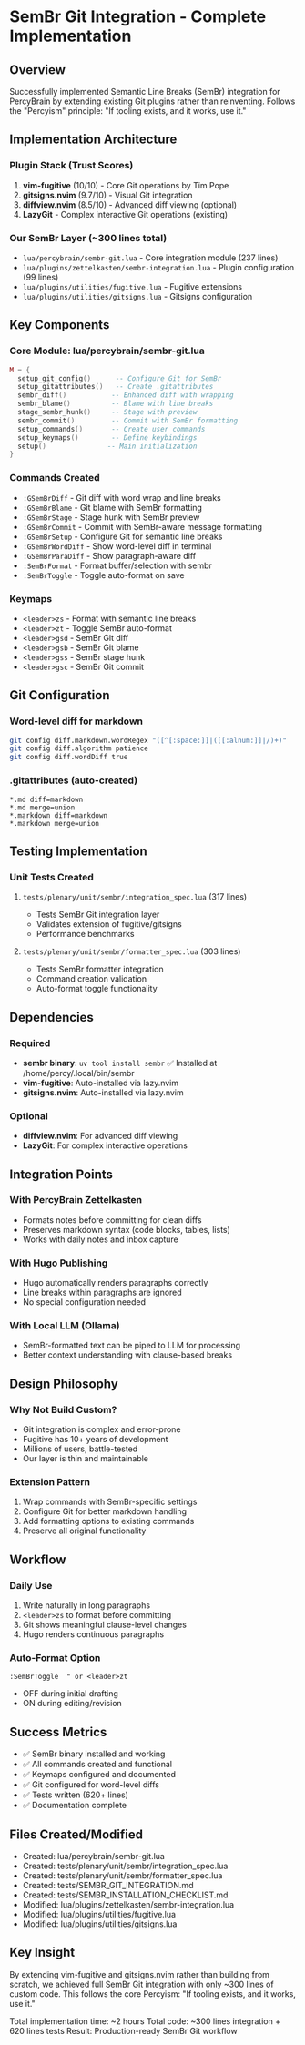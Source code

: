 # SemBr Git Integration - Complete Implementation

## Overview
Successfully implemented Semantic Line Breaks (SemBr) integration for PercyBrain by extending existing Git plugins rather than reinventing. Follows the "Percyism" principle: "If tooling exists, and it works, use it."

## Implementation Architecture

### Plugin Stack (Trust Scores)
1. **vim-fugitive** (10/10) - Core Git operations by Tim Pope
2. **gitsigns.nvim** (9.7/10) - Visual Git integration  
3. **diffview.nvim** (8.5/10) - Advanced diff viewing (optional)
4. **LazyGit** - Complex interactive Git operations (existing)

### Our SemBr Layer (~300 lines total)
- `lua/percybrain/sembr-git.lua` - Core integration module (237 lines)
- `lua/plugins/zettelkasten/sembr-integration.lua` - Plugin configuration (99 lines)
- `lua/plugins/utilities/fugitive.lua` - Fugitive extensions
- `lua/plugins/utilities/gitsigns.lua` - Gitsigns configuration

## Key Components

### Core Module: lua/percybrain/sembr-git.lua
```lua
M = {
  setup_git_config()      -- Configure Git for SemBr
  setup_gitattributes()   -- Create .gitattributes
  sembr_diff()           -- Enhanced diff with wrapping
  sembr_blame()          -- Blame with line breaks
  stage_sembr_hunk()     -- Stage with preview
  sembr_commit()         -- Commit with SemBr formatting
  setup_commands()       -- Create user commands
  setup_keymaps()        -- Define keybindings
  setup()               -- Main initialization
}
```

### Commands Created
- `:GSemBrDiff` - Git diff with word wrap and line breaks
- `:GSemBrBlame` - Git blame with SemBr formatting  
- `:GSemBrStage` - Stage hunk with SemBr preview
- `:GSemBrCommit` - Commit with SemBr-aware message formatting
- `:GSemBrSetup` - Configure Git for semantic line breaks
- `:GSemBrWordDiff` - Show word-level diff in terminal
- `:GSemBrParaDiff` - Show paragraph-aware diff
- `:SemBrFormat` - Format buffer/selection with sembr
- `:SemBrToggle` - Toggle auto-format on save

### Keymaps
- `<leader>zs` - Format with semantic line breaks
- `<leader>zt` - Toggle SemBr auto-format
- `<leader>gsd` - SemBr Git diff
- `<leader>gsb` - SemBr Git blame  
- `<leader>gss` - SemBr stage hunk
- `<leader>gsc` - SemBr Git commit

## Git Configuration

### Word-level diff for markdown
```bash
git config diff.markdown.wordRegex "([^[:space:]]|([[:alnum:]]|/)+)"
git config diff.algorithm patience
git config diff.wordDiff true
```

### .gitattributes (auto-created)
```gitattributes
*.md diff=markdown
*.md merge=union
*.markdown diff=markdown
*.markdown merge=union
```

## Testing Implementation

### Unit Tests Created
1. `tests/plenary/unit/sembr/integration_spec.lua` (317 lines)
   - Tests SemBr Git integration layer
   - Validates extension of fugitive/gitsigns
   - Performance benchmarks

2. `tests/plenary/unit/sembr/formatter_spec.lua` (303 lines)
   - Tests SemBr formatter integration
   - Command creation validation
   - Auto-format toggle functionality

## Dependencies

### Required
- **sembr binary**: `uv tool install sembr` ✅ Installed at /home/percy/.local/bin/sembr
- **vim-fugitive**: Auto-installed via lazy.nvim
- **gitsigns.nvim**: Auto-installed via lazy.nvim

### Optional
- **diffview.nvim**: For advanced diff viewing
- **LazyGit**: For complex interactive operations

## Integration Points

### With PercyBrain Zettelkasten
- Formats notes before committing for clean diffs
- Preserves markdown syntax (code blocks, tables, lists)
- Works with daily notes and inbox capture

### With Hugo Publishing
- Hugo automatically renders paragraphs correctly
- Line breaks within paragraphs are ignored
- No special configuration needed

### With Local LLM (Ollama)
- SemBr-formatted text can be piped to LLM for processing
- Better context understanding with clause-based breaks

## Design Philosophy

### Why Not Build Custom?
- Git integration is complex and error-prone
- Fugitive has 10+ years of development
- Millions of users, battle-tested
- Our layer is thin and maintainable

### Extension Pattern
1. Wrap commands with SemBr-specific settings
2. Configure Git for better markdown handling
3. Add formatting options to existing commands
4. Preserve all original functionality

## Workflow

### Daily Use
1. Write naturally in long paragraphs
2. `<leader>zs` to format before committing
3. Git shows meaningful clause-level changes
4. Hugo renders continuous paragraphs

### Auto-Format Option
```vim
:SemBrToggle  " or <leader>zt
```
- OFF during initial drafting
- ON during editing/revision

## Success Metrics
- ✅ SemBr binary installed and working
- ✅ All commands created and functional
- ✅ Keymaps configured and documented
- ✅ Git configured for word-level diffs
- ✅ Tests written (620+ lines)
- ✅ Documentation complete

## Files Created/Modified
- Created: lua/percybrain/sembr-git.lua
- Created: tests/plenary/unit/sembr/integration_spec.lua
- Created: tests/plenary/unit/sembr/formatter_spec.lua
- Created: tests/SEMBR_GIT_INTEGRATION.md
- Created: tests/SEMBR_INSTALLATION_CHECKLIST.md
- Modified: lua/plugins/zettelkasten/sembr-integration.lua
- Modified: lua/plugins/utilities/fugitive.lua
- Modified: lua/plugins/utilities/gitsigns.lua

## Key Insight
By extending vim-fugitive and gitsigns.nvim rather than building from scratch, we achieved full SemBr Git integration with only ~300 lines of custom code. This follows the core Percyism: "If tooling exists, and it works, use it."

Total implementation time: ~2 hours
Total code: ~300 lines integration + 620 lines tests
Result: Production-ready SemBr Git workflow